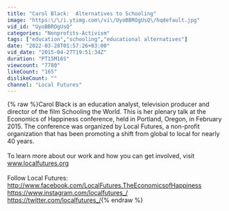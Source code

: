 ```yaml
---
title: "Carol Black:  Alternatives to Schooling"
image: "https:\/\/i.ytimg.com\/vi\/UyoBBROgUsQ\/hqdefault.jpg"
vid_id: "UyoBBROgUsQ"
categories: "Nonprofits-Activism"
tags: ["education","schooling","educational alternatives"]
date: "2022-03-28T01:57:26+03:00"
vid_date: "2015-04-27T19:51:34Z"
duration: "PT15M16S"
viewcount: "7780"
likeCount: "165"
dislikeCount: ""
channel: "Local Futures"
---
```

{% raw %}Carol Black is an education analyst, television producer and director of the film Schooling the World. This is her plenary talk at the Economics of Happiness conference, held in Portland, Oregon, in February 2015.  The conference was organized by Local Futures, a non-profit organization that has been promoting a shift from global to local for nearly 40 years.<br /><br />To learn more about our work and how you can get involved, visit www.localfutures.org<br /><br />Follow Local Futures:<br /><a rel="nofollow" target="blank" href="http://www.facebook.com/LocalFutures.TheEconomicsofHappiness">http://www.facebook.com/LocalFutures.TheEconomicsofHappiness</a><br /><a rel="nofollow" target="blank" href="https://www.instagram.com/localfutures_/">https://www.instagram.com/localfutures_/</a><br /><a rel="nofollow" target="blank" href="https://twitter.com/localfutures_/">https://twitter.com/localfutures_/</a>{% endraw %}
